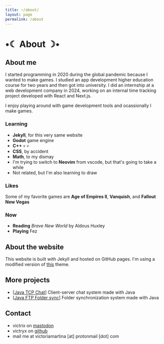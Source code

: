 ```yaml
---
title: ~/about/
layout: page
permalink: /about
---
```


# •☾ About ☽•

## About me

I started programming in 2020 during the global pandemic because I wanted to make games. I studied an app development higher education course for two years and then got into university. I did an internship at a web development company in 2024, working on an internal time tracking project developed with React and Next.js.

I enjoy playing around with game development tools and ocassionally I make games.

### Learning

- **Jekyll**, for this very same website
- **Godot** game engine
- **C++** 💀 💀
- **CSS**, by accident
- **Math**, to my dismay
- I'm trying to switch to **Neovim** from vscode, but that's going to take a while
- Not related, but I'm also learning to draw

### Likes

Some of my favorite games are **Age of Empires II**, **Vanquish**, and **Fallout New Vegas**

### Now

- **Reading** _Brave New World_ by Aldous Huxley
- **Playing** Fez
<!-- TODO: lastfm script-->

## About the website

This website is built with Jekyll and hosted on GitHub pages. I'm using a modified version of [this](https://github.com/b2a3e8/jekyll-theme-console) theme.

## More projects

- \[[Java TCP Chat](https://github.com/victryx/TINAC-Chat)\] Client-server chat system made with Java
- \[[Java FTP Folder sync](https://github.com/victryx/SuperSync)\] Folder synchronization system made with Java

## Contact

- victrix on [mastodon](https://tech.lgbt/@victrix)
- victryx on [github](https://github.com/victryx)
- mail me at victoriamartina \[at\] protonmail \[dot\] com

